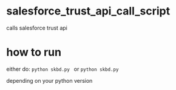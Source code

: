 # salesforce_trust_api_call_script
calls salesforce trust api
# how to run
either do:
```python skbd.py ```
or
```python skbd.py ```

depending on your python version

